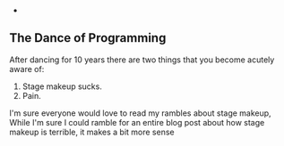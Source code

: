 -

## The Dance of Programming
After dancing for 10 years there are two things that you become acutely aware of:

1. Stage makeup sucks.
2. Pain.

I'm sure everyone would love to read my rambles about stage makeup, 
While I'm sure I could ramble for an entire blog post about how stage makeup is terrible,
it makes a bit more sense 
